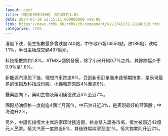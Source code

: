 ```yaml
---
layout: post
title: 恒指半日跌186點　科指跌約1.8%
date: 2024-03-19 12:15:11.000000000 +08:00
link: https://news.rthk.hk/rthk/ch/component/k2/1745232-20240319.htm
categories: rthk
---
```


港股下跌，恒生指數最多曾跌逾240點，中午收市報16550點，跌186點，跌幅1.1%，半日主板成交額497億元。

科技指數跌約1.8%，ATMXJ個別發展，除了小米升約0.7%之外，其餘跌幅介乎0.9%至1.6%。

新能源汽車股下挫，理想汽車跌逾9%，受到新車訂單量未達預期拖累，是表現最差的恒指及科指成份股。小鵬和蔚來跌4%至逾6%。

醫藥股向下，藥明生物及藥明康德跌近5%至近7%。

國際期油價格一度創逾4個半月高位，中石油升近3%，是表現最好的藍籌股；中海油升2%。

另外，中證監指恒大主席許家印財務造假，終身禁入證券市場，恒大被罰近42億元人民幣。恒大汽車一度跌近8%，其後跌幅收窄至逾1%。恒大物業則升近2%。
